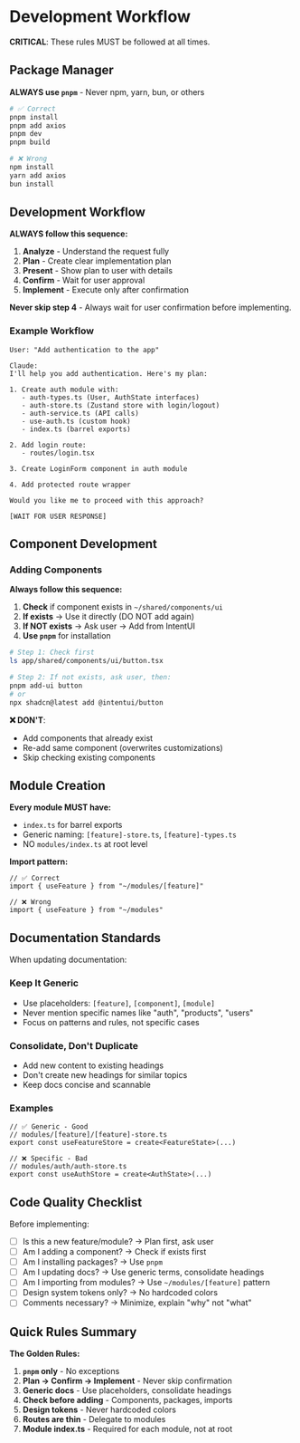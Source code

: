 # Development Workflow

**CRITICAL**: These rules MUST be followed at all times.

## Package Manager

**ALWAYS use `pnpm`** - Never npm, yarn, bun, or others

```bash
# ✅ Correct
pnpm install
pnpm add axios
pnpm dev
pnpm build

# ❌ Wrong
npm install
yarn add axios
bun install
```

## Development Workflow

**ALWAYS follow this sequence:**

1. **Analyze** - Understand the request fully
2. **Plan** - Create clear implementation plan
3. **Present** - Show plan to user with details
4. **Confirm** - Wait for user approval
5. **Implement** - Execute only after confirmation

**Never skip step 4** - Always wait for user confirmation before implementing.

### Example Workflow

```
User: "Add authentication to the app"

Claude:
I'll help you add authentication. Here's my plan:

1. Create auth module with:
   - auth-types.ts (User, AuthState interfaces)
   - auth-store.ts (Zustand store with login/logout)
   - auth-service.ts (API calls)
   - use-auth.ts (custom hook)
   - index.ts (barrel exports)

2. Add login route:
   - routes/login.tsx

3. Create LoginForm component in auth module

4. Add protected route wrapper

Would you like me to proceed with this approach?

[WAIT FOR USER RESPONSE]
```

## Component Development

### Adding Components

**Always follow this sequence:**

1. **Check** if component exists in `~/shared/components/ui`
2. **If exists** → Use it directly (DO NOT add again)
3. **If NOT exists** → Ask user → Add from IntentUI
4. **Use `pnpm`** for installation

```bash
# Step 1: Check first
ls app/shared/components/ui/button.tsx

# Step 2: If not exists, ask user, then:
pnpm add-ui button
# or
npx shadcn@latest add @intentui/button
```

**❌ DON'T**:
- Add components that already exist
- Re-add same component (overwrites customizations)
- Skip checking existing components

## Module Creation

**Every module MUST have:**
- `index.ts` for barrel exports
- Generic naming: `[feature]-store.ts`, `[feature]-types.ts`
- NO `modules/index.ts` at root level

**Import pattern:**
```tsx
// ✅ Correct
import { useFeature } from "~/modules/[feature]"

// ❌ Wrong
import { useFeature } from "~/modules"
```

## Documentation Standards

When updating documentation:

### Keep It Generic
- Use placeholders: `[feature]`, `[component]`, `[module]`
- Never mention specific names like "auth", "products", "users"
- Focus on patterns and rules, not specific cases

### Consolidate, Don't Duplicate
- Add new content to existing headings
- Don't create new headings for similar topics
- Keep docs concise and scannable

### Examples

```tsx
// ✅ Generic - Good
// modules/[feature]/[feature]-store.ts
export const useFeatureStore = create<FeatureState>(...)

// ❌ Specific - Bad
// modules/auth/auth-store.ts
export const useAuthStore = create<AuthState>(...)
```

## Code Quality Checklist

Before implementing:

- [ ] Is this a new feature/module? → Plan first, ask user
- [ ] Am I adding a component? → Check if exists first
- [ ] Am I installing packages? → Use `pnpm`
- [ ] Am I updating docs? → Use generic terms, consolidate headings
- [ ] Am I importing from modules? → Use `~/modules/[feature]` pattern
- [ ] Design system tokens only? → No hardcoded colors
- [ ] Comments necessary? → Minimize, explain "why" not "what"

## Quick Rules Summary

**The Golden Rules:**

1. **`pnpm` only** - No exceptions
2. **Plan → Confirm → Implement** - Never skip confirmation
3. **Generic docs** - Use placeholders, consolidate headings
4. **Check before adding** - Components, packages, imports
5. **Design tokens** - Never hardcoded colors
6. **Routes are thin** - Delegate to modules
7. **Module index.ts** - Required for each module, not at root
